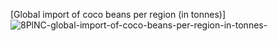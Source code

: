 [Global import of coco beans per region (in tonnes)]![8PlNC-global-import-of-coco-beans-per-region-in-tonnes-](https://github.com/nicnorman16/datajournalism-fall23/assets/146041166/e4f9f7da-d7a7-4213-9d05-c5f205a878aa)

